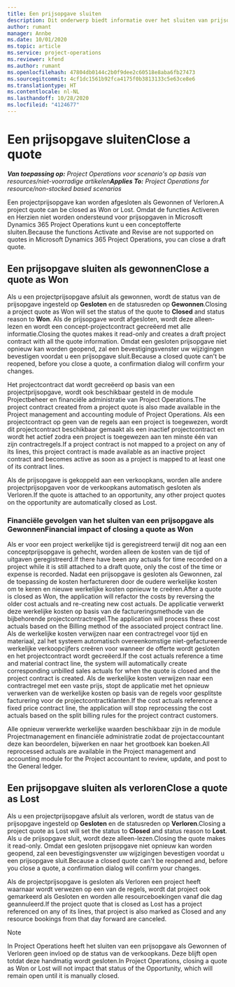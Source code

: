 ```yaml
---
title: Een prijsopgave sluiten
description: Dit onderwerp biedt informatie over het sluiten van prijsopgaven in Project Operations.
author: rumant
manager: Annbe
ms.date: 10/01/2020
ms.topic: article
ms.service: project-operations
ms.reviewer: kfend
ms.author: rumant
ms.openlocfilehash: 47804db0144c2b0f9dee2c60518e8aba6fb27473
ms.sourcegitcommit: 4cf1dc1561b92fca4175f0b3813133c5e63ce8e6
ms.translationtype: HT
ms.contentlocale: nl-NL
ms.lasthandoff: 10/28/2020
ms.locfileid: "4124677"
---
```

# <a name="close-a-quote"></a><span data-ttu-id="22f29-103">Een prijsopgave sluiten</span><span class="sxs-lookup"><span data-stu-id="22f29-103">Close a quote</span></span>

<span data-ttu-id="22f29-104">_**Van toepassing op:** Project Operations voor scenario's op basis van resources/niet-voorradige artikelen_</span><span class="sxs-lookup"><span data-stu-id="22f29-104">_**Applies To:** Project Operations for resource/non-stocked based scenarios_</span></span>

<span data-ttu-id="22f29-105">Een projectprijsopgave kan worden afgesloten als Gewonnen of Verloren.</span><span class="sxs-lookup"><span data-stu-id="22f29-105">A project quote can be closed as Won or Lost.</span></span> <span data-ttu-id="22f29-106">Omdat de functies Activeren en Herzien niet worden ondersteund voor prijsopgaven in Microsoft Dynamics 365 Project Operations kunt u een conceptofferte sluiten.</span><span class="sxs-lookup"><span data-stu-id="22f29-106">Because the functions Activate and Revise are not supported on quotes in Microsoft Dynamics 365 Project Operations, you can close a draft quote.</span></span>

## <a name="close-a-quote-as-won"></a><span data-ttu-id="22f29-107">Een prijsopgave sluiten als gewonnen</span><span class="sxs-lookup"><span data-stu-id="22f29-107">Close a quote as Won</span></span>

<span data-ttu-id="22f29-108">Als u een projectprijsopgave afsluit als gewonnen, wordt de status van de prijsopgave ingesteld op **Gesloten** en de statusreden op **Gewonnen**.</span><span class="sxs-lookup"><span data-stu-id="22f29-108">Closing a project quote as Won will set the status of the quote to **Closed** and status reason to **Won**.</span></span> <span data-ttu-id="22f29-109">Als de prijsopgave wordt afgesloten, wordt deze alleen-lezen en wordt een concept-projectcontract gecreëerd met alle informatie.</span><span class="sxs-lookup"><span data-stu-id="22f29-109">Closing the quotes makes it read-only and creates a draft project contract with all the quote information.</span></span> <span data-ttu-id="22f29-110">Omdat een gesloten prijsopgave niet opnieuw kan worden geopend, zal een bevestigingsvenster uw wijzigingen bevestigen voordat u een prijsopgave sluit.</span><span class="sxs-lookup"><span data-stu-id="22f29-110">Because a closed quote can't be reopened, before you close a quote, a confirmation dialog will confirm your changes.</span></span>

<span data-ttu-id="22f29-111">Het projectcontract dat wordt gecreëerd op basis van een projectprijsopgave, wordt ook beschikbaar gesteld in de module Projectbeheer en financiële administratie van Project Operations.</span><span class="sxs-lookup"><span data-stu-id="22f29-111">The project contract created from a project quote is also made available in the Project management and accounting module of Project Operations.</span></span> <span data-ttu-id="22f29-112">Als een projectcontract op geen van de regels aan een project is toegewezen, wordt dit projectcontract beschikbaar gemaakt als een inactief projectcontract en wordt het actief zodra een project is toegewezen aan ten minste één van zijn contractregels.</span><span class="sxs-lookup"><span data-stu-id="22f29-112">If a project contract is not mapped to a project on any of its lines, this project contract is made available as an inactive project contract and becomes active as soon as a project is mapped to at least one of its contract lines.</span></span>

<span data-ttu-id="22f29-113">Als de prijsopgave is gekoppeld aan een verkoopkans, worden alle andere projectprijsopgaven voor de verkoopkans automatisch gesloten als Verloren.</span><span class="sxs-lookup"><span data-stu-id="22f29-113">If the quote is attached to an opportunity, any other project quotes on the opportunity are automatically closed as Lost.</span></span>

### <a name="financial-impact-of-closing-a-quote-as-won"></a><span data-ttu-id="22f29-114">Financiële gevolgen van het sluiten van een prijsopgave als Gewonnen</span><span class="sxs-lookup"><span data-stu-id="22f29-114">Financial impact of closing a quote as Won</span></span>

<span data-ttu-id="22f29-115">Als er voor een project werkelijke tijd is geregistreerd terwijl dit nog aan een conceptprijsopgave is gehecht, worden alleen de kosten van de tijd of uitgaven geregistreerd.</span><span class="sxs-lookup"><span data-stu-id="22f29-115">If there have been any actuals for time recorded on a project while it is still attached to a draft quote, only the cost of the time or expense is recorded.</span></span> <span data-ttu-id="22f29-116">Nadat een prijsopgave is gesloten als Gewonnen, zal de toepassing de kosten herfactureren door de oudere werkelijke kosten om te keren en nieuwe werkelijke kosten opnieuw te creëren.</span><span class="sxs-lookup"><span data-stu-id="22f29-116">After a quote is closed as Won, the application will refactor the costs by reversing the older cost actuals and re-creating new cost actuals.</span></span> <span data-ttu-id="22f29-117">De applicatie verwerkt deze werkelijke kosten op basis van de factureringsmethode van de bijbehorende projectcontractregel.</span><span class="sxs-lookup"><span data-stu-id="22f29-117">The application will process these cost actuals based on the Billing method of the associated project contract line.</span></span> <span data-ttu-id="22f29-118">Als de werkelijke kosten verwijzen naar een contractregel voor tijd en materiaal, zal het systeem automatisch overeenkomstige niet-gefactureerde werkelijke verkoopcijfers creëren voor wanneer de offerte wordt gesloten en het projectcontract wordt gecreëerd.</span><span class="sxs-lookup"><span data-stu-id="22f29-118">If the cost actuals reference a time and material contract line, the system will automatically create corresponding unbilled sales actuals for when the quote is closed and the project contract is created.</span></span> <span data-ttu-id="22f29-119">Als de werkelijke kosten verwijzen naar een contractregel met een vaste prijs, stopt de applicatie met het opnieuw verwerken van de werkelijke kosten op basis van de regels voor gesplitste facturering voor de projectcontractklanten.</span><span class="sxs-lookup"><span data-stu-id="22f29-119">If the cost actuals reference a fixed price contract line, the application will stop reprocessing the cost actuals based on the split billing rules for the project contract customers.</span></span>

<span data-ttu-id="22f29-120">Alle opnieuw verwerkte werkelijke waarden beschikbaar zijn in de module Projectmanagement en financiële administratie zodat de projectaccountant deze kan beoordelen, bijwerken en naar het grootboek kan boeken.</span><span class="sxs-lookup"><span data-stu-id="22f29-120">All reprocessed actuals are available in the Project management and accounting module for the Project accountant to review, update, and post to the General ledger.</span></span> 

## <a name="close-a-quote-as-lost"></a><span data-ttu-id="22f29-121">Een prijsopgave sluiten als verloren</span><span class="sxs-lookup"><span data-stu-id="22f29-121">Close a quote as Lost</span></span>

<span data-ttu-id="22f29-122">Als u een projectprijsopgave afsluit als verloren, wordt de status van de prijsopgave ingesteld op **Gesloten** en de statusreden op **Verloren**.</span><span class="sxs-lookup"><span data-stu-id="22f29-122">Closing a project quote as Lost will set the status to **Closed** and status reason to **Lost**.</span></span> <span data-ttu-id="22f29-123">Als u de prijsopgave sluit, wordt deze alleen-lezen.</span><span class="sxs-lookup"><span data-stu-id="22f29-123">Closing the quote makes it read-only.</span></span> <span data-ttu-id="22f29-124">Omdat een gesloten prijsopgave niet opnieuw kan worden geopend, zal een bevestigingsvenster uw wijzigingen bevestigen voordat u een prijsopgave sluit.</span><span class="sxs-lookup"><span data-stu-id="22f29-124">Because a closed quote can't be reopened and, before you close a quote, a confirmation dialog will confirm your changes.</span></span>

<span data-ttu-id="22f29-125">Als de projectprijsopgave is gesloten als Verloren een project heeft waarnaar wordt verwezen op een van de regels, wordt dat project ook gemarkeerd als Gesloten en worden alle resourceboekingen vanaf die dag geannuleerd.</span><span class="sxs-lookup"><span data-stu-id="22f29-125">If the project quote that is closed as Lost has a project referenced on any of its lines, that project is also marked as Closed and any resource bookings from that day forward are canceled.</span></span>

> [!NOTE]
> <span data-ttu-id="22f29-126">In Project Operations heeft het sluiten van een prijsopgave als Gewonnen of Verloren geen invloed op de status van de verkoopkans. Deze blijft open totdat deze handmatig wordt gesloten.</span><span class="sxs-lookup"><span data-stu-id="22f29-126">In Project Operations, closing a quote as Won or Lost will not impact that status of the Opportunity, which will remain open until it is manually closed.</span></span>
